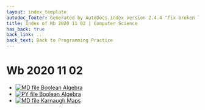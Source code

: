 ```yaml
---
layout: index_template
autodoc_footer: Generated by AutoDocs.index version 2.4.4 "fix broken link for 'C' filetype" ⓒ Starwort, 2020
title: Index of Wb 2020 11 02 | Computer Science
has_back: true
back_link: ..
back_text: Back to Programming Practice
---
```


# **Wb 2020 11 02**

- [![MD file](https://img.icons8.com/windows/512/03dac6/regular-document.png) Boolean Algebra](./boolean_algebra.html)
- [![PY file](https://img.icons8.com/windows/512/03dac6/py.png) Boolean Algebra](./boolean_algebra.py)
- [![MD file](https://img.icons8.com/windows/512/03dac6/regular-document.png) Karnaugh Maps](./karnaugh_maps.html)
